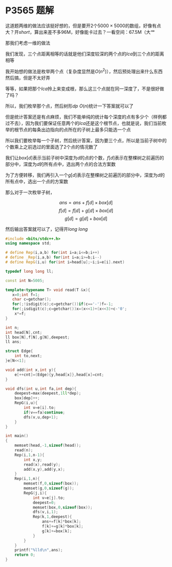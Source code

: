 # P3565 题解

这道题两维的做法应该挺好想的，但是要开2个$5000\times 5000$的数组，好像有点大？开$short$，算出来差不多96M，好像能卡过去？一看空间：67.5M（大艹

那我们考虑一维的做法

我们发现，三个点距离相等的话就是他们深度较深的两个点的$lca$到三个点的距离相等

我开始想的做法是枚举两个点（复杂度显然是$O(n^2)$），然后预处理出来什么东西然后搞，但是不太好弄

等等，如果把那个$lca$拎上来变成根，那么这三个点就在同一深度了，不是很好做了吗？

所以，我们枚举那个点，然后树形$dp\ O(n)$统计一下答案就可以了

但是统计答案还是有点麻烦，我们不能单纯的统计每个深度的点有多少个（样例都过不去），因为我们要保证任意两个的$lca$还是这个根节点，也就是说，我们当前枚举的根节点的每条出边指向的点所在的子树上最多只能选一个点

所以我们要枚举每一个子树，然后统计答案，因为要三个点，所以是当前子树中的个数乘上之前选过的里面选了2个点的情况数了

我们让$box[d]$表示当前子树中深度为$d$的点的个数，$f[d]$表示在整棵树之前遍历的部分中，深度为$d$的所有点中，选出两个点的合法方案数

为了方便转移，我们再引入一个$g[d]$表示在整棵树之前遍历的部分中，深度为$d$的所有点中，选出一个点的方案数

那么对于一次枚举子树，

$$ans=ans+f[d]\times box[d]$$
$$f[d]=f[d]+g[d]\times box[d]$$
$$g[d]=g[d]+box[d]$$

然后输出答案就可以了，记得开$long\  long$

```cpp
#include <bits/stdc++.h>
using namespace std;

# define Rep(i,a,b) for(int i=a;i<=b;i++)
# define _Rep(i,a,b) for(int i=a;i>=b;i--)
# define RepG(i,u) for(int i=head[u];~i;i=e[i].next)

typedef long long ll;

const int N=5005;

template<typename T> void read(T &x){
   x=0;int f=1;
   char c=getchar();
   for(;!isdigit(c);c=getchar())if(c=='-')f=-1;
   for(;isdigit(c);c=getchar())x=(x<<1)+(x<<3)+c-'0';
    x*=f;
}

int n;
int head[N],cnt;
ll box[N],f[N],g[N],deepest;
ll ans;

struct Edge{
    int to,next;
}e[N<<1];

void add(int x,int y){
    e[++cnt]=(Edge){y,head[x]},head[x]=cnt;
}

void dfs(int u,int fa,int dep){
    deepest=max(deepest,1ll*dep);
    box[dep]++;
    RepG(i,u){
        int v=e[i].to;
        if(v==fa)continue;
        dfs(v,u,dep+1);
    }
}

int main()
{
    memset(head,-1,sizeof(head));
    read(n);
    Rep(i,1,n-1){
        int x,y;
        read(x),read(y);
        add(x,y),add(y,x);
    }
    Rep(i,1,n){
        memset(f,0,sizeof(box));
        memset(g,0,sizeof(g));
        RepG(j,i){
            int v=e[j].to;
            deepest=0;
            memset(box,0,sizeof(box));
            dfs(v,i,1);
            Rep(k,1,deepest){
                ans+=f[k]*box[k];
                f[k]+=g[k]*box[k];
                g[k]+=box[k];
            }
        }
    }
    printf("%lld\n",ans);
    return 0;
}
```
